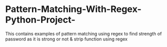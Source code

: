 # Pattern-Matching-With-Regex-Python-Project-
This contains examples of pattern matching using regex to find strength of password as it is strong or not & strip function using regex

